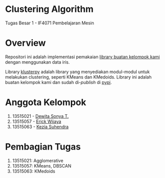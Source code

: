 # Clustering Algorithm
Tugas Besar 1 - IF4071 Pembelajaran Mesin

# Overview
Repositori ini adalah implementasi pemakaian [library buatan kelompok kami](https://github.com/wijayaerick/klusterpy) dengan menggunakan data iris. 

Library [klusterpy](https://github.com/wijayaerick/klusterpy) adalah library yang menyediakan modul-modul untuk melakukan clustering, seperti KMeans dan KMedoids. Library ini adalah buatan kelompok kami dan sudah di-*publish* di [pypi](https://pypi.org/project/klusterpy/). 

# Anggota Kelompok
1. 13515021 - [Dewita Sonya T.](https://github.com/dewitast)
2. 13515057 - [Erick Wijaya](https://github.com/wijayaerick)
3. 13515063 - [Kezia Suhendra](https://github.com/keziasuhendra)

# Pembagian Tugas
1. 13515021: Agglomerative
2. 13515057: KMeans, DBSCAN
3. 13515063: KMedoids

